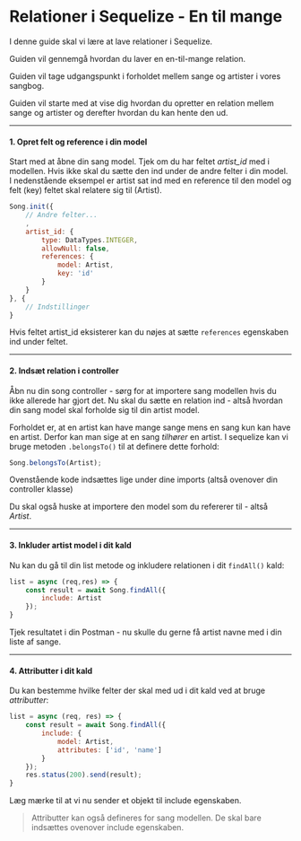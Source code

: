 # Relationer i Sequelize - En til mange
I denne guide skal vi lære at lave relationer i Sequelize.

Guiden vil gennemgå hvordan du laver en en-til-mange relation.

Guiden vil tage udgangspunkt i forholdet mellem sange og artister i vores sangbog.

Guiden vil starte med at vise dig hvordan du opretter en relation mellem sange og artister og derefter hvordan du kan hente den ud.
____ 
#### 1. Opret felt og reference i din model
Start med at åbne din sang model. Tjek om du har feltet *artist_id* med i modellen. Hvis ikke skal du sætte den ind under de andre felter i din model. I nedenstående eksempel er artist sat ind med en reference til den model og felt (key) feltet skal relatere sig til (Artist). 
```js
Song.init({
	// Andre felter...
	,
    artist_id: {
        type: DataTypes.INTEGER,
        allowNull: false,
        references: {
            model: Artist,
            key: 'id'
        }
    }
}, {
	// Indstillinger
}
``` 
Hvis feltet artist_id eksisterer kan du nøjes at sætte `references` egenskaben ind under feltet.
____ 
#### 2. Indsæt relation i controller
Åbn nu din song controller - sørg for at importere sang modellen hvis du ikke allerede har gjort det. Nu skal du sætte en relation ind - altså hvordan din sang model skal forholde sig til din artist model. 

Forholdet er, at en artist kan have mange sange mens en sang kun kan have en artist. Derfor kan man sige at en sang *tilhører* en artist. I sequelize kan vi bruge metoden `.belongsTo()` til at definere dette forhold:
```js
Song.belongsTo(Artist);
```
Ovenstående kode indsættes lige under dine imports (altså ovenover din controller klasse)

Du skal også huske at importere den model som du refererer til - altså *Artist*.
____ 
#### 3. Inkluder artist model i dit kald
Nu kan du gå til din list metode og inkludere relationen i dit `findAll()` kald:
```js
list = async (req,res) => {
	const result = await Song.findAll({
		include: Artist
	});
}
```
Tjek resultatet i din Postman - nu skulle du gerne få artist navne med i din liste af sange.
___
#### 4. Attributter i dit kald
Du kan bestemme hvilke felter der skal med ud i dit kald ved at bruge *attributter*:
```js
list = async (req, res) => {
	const result = await Song.findAll({
		include: {
			model: Artist,
			attributes: ['id', 'name']
		}
	});
	res.status(200).send(result);
}
```
Læg mærke til at vi nu sender et objekt til include egenskaben.
> Attributter kan også defineres for sang modellen. De skal bare indsættes ovenover include egenskaben.